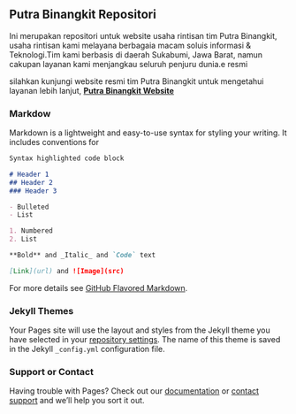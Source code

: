 ## Putra Binangkit Repositori

Ini merupakan repositori untuk website usaha rintisan tim Putra Binangkit, usaha rintisan kami melayana berbagaia macam soluis informasi & Teknologi.Tim kami berbasis di daerah Sukabumi, Jawa Barat, namun cakupan layanan kami menjangkau seluruh penjuru dunia.e resmi

silahkan kunjungi website resmi tim Putra Binangkit untuk mengetahui layanan lebih lanjut, 
**[Putra Binangkit Website](http://www.putrabinangkit/)**

### Markdow
Markdown is a lightweight and easy-to-use syntax for styling your writing. It includes conventions for

```markdown
Syntax highlighted code block

# Header 1
## Header 2
### Header 3

- Bulleted
- List

1. Numbered
2. List

**Bold** and _Italic_ and `Code` text

[Link](url) and ![Image](src)
```

For more details see [GitHub Flavored Markdown](https://guides.github.com/features/mastering-markdown/).

### Jekyll Themes

Your Pages site will use the layout and styles from the Jekyll theme you have selected in your [repository settings](https://github.com/PutraBinangkit/putrabinangkit/settings). The name of this theme is saved in the Jekyll `_config.yml` configuration file.

### Support or Contact

Having trouble with Pages? Check out our [documentation](https://help.github.com/categories/github-pages-basics/) or [contact support](https://github.com/contact) and we’ll help you sort it out.
